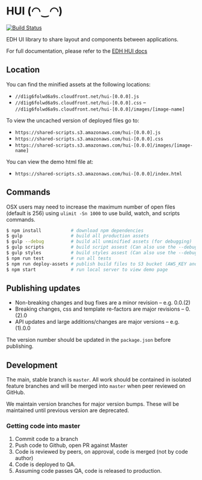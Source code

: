 # HUI (◠‿◠)

[![Build Status](https://semaphoreci.com/api/v1/projects/50b2d44c-21b4-4627-b63f-ab5f1beb261a/383098/badge.svg)](https://semaphoreci.com/everydayherodev/hui)

EDH UI library to share layout and components between applications.

For full documentation, please refer to the [EDH HUI docs](http://everydayhero.github.io/public-api-docs/hui)

## Location

You can find the minified assets at the following locations:

- `//d1ig6folwd6a9s.cloudfront.net/hui-[0.0.0].js`
- `//d1ig6folwd6a9s.cloudfront.net/hui-[0.0.0].css`
– `//d1ig6folwd6a9s.cloudfront.net/hui-[0.0.0]/images/[image-name]`

To view the uncached version of deployed files go to:

- `https://shared-scripts.s3.amazonaws.com/hui-[0.0.0].js`
- `https://shared-scripts.s3.amazonaws.com/hui-[0.0.0].css`
- `https://shared-scripts.s3.amazonaws.com/hui-[0.0.0]/images/[image-name]`

You can view the demo html file at:

- `https://shared-scripts.s3.amazonaws.com/hui-[0.0.0]/index.html`

## Commands

OSX users may need to increase the maximum number of open files (default is 256) using `ulimit -Sn 1000` to use build, watch, and scripts commands.

```sh
$ npm install           # download npm dependencies
$ gulp                  # build all production assets
$ gulp --debug          # build all unminified assets (for debugging)
$ gulp scripts          # build script assest (Can also use the --debug flag)
$ gulp styles           # build styles assest (Can also use the --debug flag)
$ npm run test          # run all tests
$ npm run deploy-assets # publish build files to S3 bucket (AWS_KEY and AWS_SECRET environment variables must be set)
$ npm start             # run local server to view demo page
```
## Publishing updates

* Non-breaking changes and bug fixes are a minor revision – e.g. 0.0.(2)
* Breaking changes, css and template re-factors are major revisions – 0.(2).0
* API updates and large additions/changes are major versions – e.g. (1).0.0

The version number should be updated in the `package.json` before publishing.

## Development

The main, stable branch is `master`. All work should be contained in isolated
feature branches and will be merged into `master` when peer reviewed on GitHub.

We maintain version branches for major version bumps. These will be maintained until previous version are deprecated.

### Getting code into master

1. Commit code to a branch
2. Push code to Github, open PR against Master
3. Code is reviewed by peers, on approval, code is merged (not by code author)
4. Code is deployed to QA.
5. Assuming code passes QA, code is released to production.
